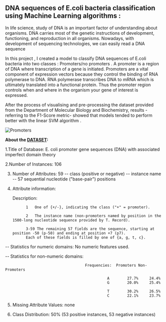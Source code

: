 ## DNA sequences of E.coli bacteria classification using Machine Learning algorithms :


In life science, study of DNA is an important factor of understanding about organisms. DNA carries most of the genetic instructions of development, functioning, and reproduction in all organisms. Nowadays, with development of sequencing technologies, we can easily read a DNA sequence

In this project , I created a model to classify DNA sequences of E.coli bacteria into two classes : Promoters/no promoters .
A promoter is a region of DNA where transcription of a gene is initiated. Promoters are a vital component of expression vectors because they control the binding of RNA polymerase to DNA. RNA polymerase transcribes DNA to mRNA which is ultimately translated into a functional protein. Thus the promoter region controls when and where in the organism your gene of interest is expressed.


After the process of visualising and pre-processing the dataset provided from the Department of Molecular Biology and Biochemistry, results -referring to the F1-Score metric- showed that models tended to perform better with the linear SVM algorithm .



![Promoters](https://cdn.kastatic.org/ka-perseus-images/a1541486673e01a5ce609108061d3a205d0897ca.png)






**About the [DATASET](https://archive.ics.uci.edu/ml/machine-learning-databases/molecular-biology/promoter-gene-sequences/promoters.data):** 

  1.Title of Database: E. coli promoter gene sequences (DNA)
                      with associated imperfect domain theory


  2.Number of Instances: 106

  3. Number of Attributes: 59
   -- class (positive or negative)
   -- instance name
   -- 57 sequential nucleotide ("base-pair") positions

  4. Attribute information:


     Description:
     
               1   One of {+/-}, indicating the class ("+" = promoter).
               
               2   The instance name (non-promoters named by position in the 1500-long nucleotide sequence provided by T. Record).
                 
               3-59 The remaining 57 fields are the sequence, starting at position -50 (p-50) and ending at position +7 (p7). 
               Each of these fields is filled by one of {a, g, t, c}.
                        
                        
  
   -- Statistics for numeric domains: No numeric features used.
   
   -- Statistics for non-numeric domains:  
   
                                        Frequencies:  Promoters Non-Promoters
                     
                                                  A        27.7%     24.4%
                                                  G        20.0%     25.4%
                                                  
                                                  T        30.2%     26.5%
                                                  C        22.1%     23.7%




  5. Missing Attribute Values: none

  6. Class Distribution: 50% (53 positive instances, 53 negative instances)

